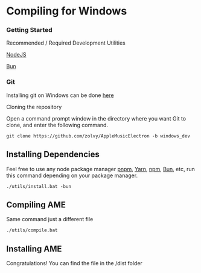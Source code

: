 # Compiling for Windows

### Getting Started

Recommended / Required Development Utilities

[NodeJS](https://nodejs.org/en)

[Bun](https://bun.sh)

### Git

Installing git on Windows can be done [here](https://git-scm.com/download/win)

Cloning the repository

Open a command prompt window in the directory where you want Git to clone, and enter the following command.

`git clone https://github.com/zolvy/AppleMusicElectron -b windows_dev`

## **Installing Dependencies**

Feel free to use any node package manager [pnpm](https://pnpm.io/), [Yarn](https://yarnpkg.com/), [npm](https://nodejs.org), [Bun](https://bun.sh), etc, run this command depending on your package manager.

`./utils/install.bat -bun`

## **Compiling AME**

Same command just a different file

`./utils/compile.bat`

## Installing AME

Congratulations! You can find the file in the /dist folder
